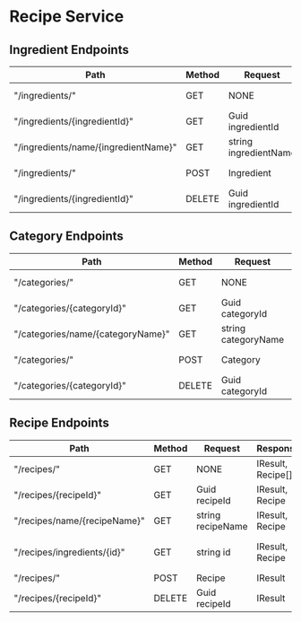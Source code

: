 # Recipe Service

## Ingredient Endpoints

| **Path**                             | **Method** | **Request**           | **Response**          | **ResponseCodes** | **Description**     |
| ------------------------------------ | ---------- | --------------------- | --------------------- | ----------------- | ------------------- |
| "/ingredients/"                      | GET        | NONE                  | IResult, Ingredient[] | 201               | Get all ingredients |
| "/ingredients/{ingredientId}"        | GET        | Guid ingredientId     | IResult, Ingredient   | 200, 404          | Get by id           |
| "/ingredients/name/{ingredientName}" | GET        | string ingredientName | IResult, Ingredient   | 200, 404          | Get by name         |
| "/ingredients/"                      | POST       | Ingredient            | IResult               | 200, 400          | Add ingredient      |
| "/ingredients/{ingredientId}"        | DELETE     | Guid ingredientId     | IResult               | 200, 404          | Delete ingredient   |

## Category Endpoints

| **Path**                          | **Method** | **Request**         | **Response**        | **ResponseCodes** | **Description**    |
| --------------------------------- | ---------- | ------------------- | ------------------- | ----------------- | ------------------ |
| "/categories/"                    | GET        | NONE                | IResult, Category[] | 201               | Get all categories |
| "/categories/{categoryId}"        | GET        | Guid categoryId     | IResult, Category   | 200, 404          | Get by id          |
| "/categories/name/{categoryName}" | GET        | string categoryName | IResult, Category   | 200, 404          | Get by name        |
| "/categories/"                    | POST       | Category            | IResult             | 200, 400          | Add category       |
| "/categories/{categoryId}"        | DELETE     | Guid categoryId     | IResult             | 200, 404          | Delete category    |

## Recipe Endpoints

| **Path**                     | **Method** | **Request**       | **Response**      | **ResponseCodes** | **Description**             |
| ---------------------------- | ---------- | ----------------- | ----------------- | ----------------- | --------------------------- |
| "/recipes/"                  | GET        | NONE              | IResult, Recipe[] | 201               | Get all recipes             |
| "/recipes/{recipeId}"        | GET        | Guid recipeId     | IResult, Recipe   | 200, 404          | Get by id                   |
| "/recipes/name/{recipeName}" | GET        | string recipeName | IResult, Recipe   | 200, 404          | Get by name                 |
| "/recipes/ingredients/{id}"  | GET        | string id         | IResult, Recipe   | 200, 404          | Get recipe with ingredients |
| "/recipes/"                  | POST       | Recipe            | IResult           | 200, 400          | Add recipe                  |
| "/recipes/{recipeId}"        | DELETE     | Guid recipeId     | IResult           | 200, 404          | Delete recipe               |
